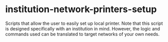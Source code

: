 institution-network-printers-setup
==================================

Scripts that allow the user to easily set up local printer. Note that this script is designed specifically with an institution in mind. However, the logic and commands used can be translated to target networks of your own needs.
